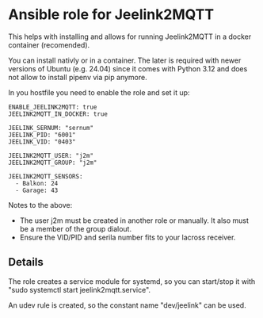 # Ansible role for Jeelink2MQTT
This helps with installing and allows for running Jeelink2MQTT in a docker container (recomended).

You can install nativly or in a container. The later is required with newer versions of Ubuntu (e.g. 24.04) since it comes with Python 3.12 and does not allow to install pipenv via pip anymore.

In you hostfile you need to enable the role and set it up:

```
ENABLE_JEELINK2MQTT: true
JEELINK2MQTT_IN_DOCKER: true

JEELINK_SERNUM: "sernum"
JEELINK_PID: "6001"
JEELINK_VID: "0403"

JEELINK2MQTT_USER: "j2m"
JEELINK2MQTT_GROUP: "j2m"

JEELINK2MQTT_SENSORS:
  - Balkon: 24
  - Garage: 43

```

Notes to the above:
  - The user j2m must be created in another role or manually.
	It also must be a member of the group dialout.
  - Ensure the VID/PID and serila number fits to your lacross receiver.

## Details
The role creates a service module for systemd, so you can start/stop it with "sudo systemctl start jeelink2mqtt.service".

An udev rule is created, so the constant name "dev/jeelink" can be used.
